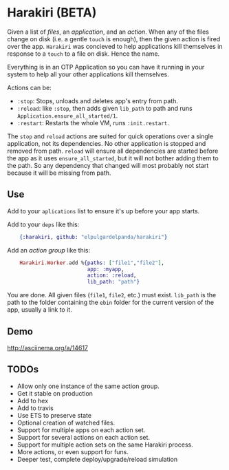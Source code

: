 # Harakiri (BETA)

Given a list of _files_, an _application_, and an _action_. When any of the
files change on disk (i.e. a gentle `touch` is enough), then the given action
is fired over the app. `Harakiri` was concieved to help applications kill
themselves in response to a `touch` to a file on disk. Hence the name.

Everything is in an OTP Application so you can have it running in your
system to help all your other applications kill themselves.

Actions can be:

* `:stop`: Stops, unloads and deletes app's entry from path.
* `:reload`: like `:stop`, then adds given `lib_path` to path and runs
`Application.ensure_all_started/1`.
* `:restart`: Restarts the whole VM, runs `:init.restart`.

The `stop` and `reload` actions are suited for quick operations over a single
application, not its dependencies. No other application is stopped and removed
from path. `reload` will ensure all dependencies are started before the app as
it uses `ensure_all_started`, but it will not bother adding them to the path.
So any dependency that changed will most probably not start because it will be
missing from path.

## Use

Add to your `aplications` list to ensure it's up before your app starts.

Add to your `deps` like this:

```elixir
    {:harakiri, github: "elpulgardelpanda/harakiri"}
```

Add an _action group_ like this:

```elixir
    Harakiri.Worker.add %{paths: ["file1","file2"],
                          app: :myapp,
                          action: :reload,
                          lib_path: "path"}
```

You are done. All given files (`file1`, `file2`, etc.) must exist. `lib_path` is
the path to the folder containing the `ebin` folder for the current version of
the app, usually a link to it.

## Demo

http://asciinema.org/a/14617

## TODOs

* Allow only one instance of the same action group.
* Get it stable on production
* Add to hex
* Add to travis
* Use ETS to preserve state
* Optional creation of watched files.
* Support for multiple apps on each action set.
* Support for several actions on each action set.
* Support for multiple action sets on the same Harakiri process.
* More actions, or even support for funs.
* Deeper test, complete deploy/upgrade/reload simulation
